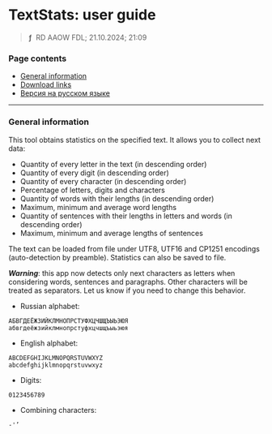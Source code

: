 # TextStats: user guide
> **ƒ** &nbsp;RD AAOW FDL; 21.10.2024; 21:09



### Page contents

- [General information](#general-information)
- [Download links](https://adslbarxatov.github.io/DPArray#textstats)
- [Версия на русском языке](https://adslbarxatov.github.io/TextStats/ru)

---

### General information

This tool obtains statistics on the specified text. It allows you to collect next data:
- Quantity of every letter in the text (in descending order)
- Quantity of every digit (in descending order)
- Quantity of every character (in descending order)
- Percentage of letters, digits and characters
- Quantity of words with their lengths (in descending order)
- Maximum, minimum and average word lengths
- Quantity of sentences with their lengths in letters and words (in descending order)
- Maximum, minimum and average lengths of sentences

The text can be loaded from file under UTF8, UTF16 and CP1251 encodings (auto-detection by
preamble). Statistics can also be saved to file.

***Warning***: this app now detects only next characters as letters when considering words,
sentences and paragraphs. Other characters will be treated as separators. Let us know if you
need to change this behavior.

- Russian alphabet:

```
АБВГДЕЁЖЗИЙКЛМНОПРСТУФХЦЧШЩЪЫЬЭЮЯ
абвгдеёжзийклмнопрстуфхцчшщъыьэюя
```

- English alphabet:

```
ABCDEFGHIJKLMNOPQRSTUVWXYZ
abcdefghijklmnopqrstuvwxyz
```

- Digits:

```
0123456789
```
- Combining characters:

```
-'’
```
